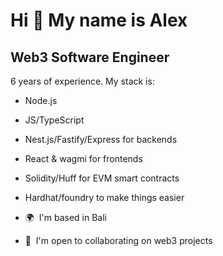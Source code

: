 Hi 👋 My name is Alex
=====================

Web3 Software Engineer
----------------------

6 years of experience. My stack is: 
* Node.js
* JS/TypeScript
* Nest.js/Fastify/Express for backends
* React & wagmi for frontends
* Solidity/Huff for EVM smart contracts
* Hardhat/foundry to make things easier

*   🌍  I'm based in Bali
*   🤝  I'm open to collaborating on web3 projects
